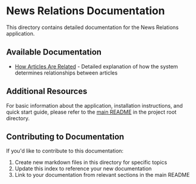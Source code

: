 # News Relations Documentation

This directory contains detailed documentation for the News Relations application.

## Available Documentation

- [How Articles Are Related](article_relations.md) - Detailed explanation of how the system determines relationships between articles

## Additional Resources

For basic information about the application, installation instructions, and quick start guide, please refer to the [main README](../README.md) in the project root directory.

## Contributing to Documentation

If you'd like to contribute to this documentation:

1. Create new markdown files in this directory for specific topics
2. Update this index to reference your new documentation
3. Link to your documentation from relevant sections in the main README 